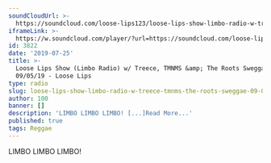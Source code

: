 ```yaml
---
soundCloudUrl: >-
  https://soundcloud.com/loose-lips123/loose-lips-show-limbo-radio-w-treece-tmnms-the-roots-sweggae-090519
iframeLink: >-
  https://w.soundcloud.com/player/?url=https://soundcloud.com/loose-lips123/loose-lips-show-limbo-radio-w-treece-tmnms-the-roots-sweggae-090519&color=00aabb&auto_play=false&hide_related=false&show_comments=true&show_user=true&show_reposts=false
id: 3822
date: '2019-07-25'
title: >-
  Loose Lips Show (Limbo Radio) w/ Treece, TMNMS &amp; The Roots Sweggae -
  09/05/19 - Loose Lips
type: radio
slug: loose-lips-show-limbo-radio-w-treece-tmnms-the-roots-sweggae-09-05-19
author: 100
banner: []
description: 'LIMBO LIMBO LIMBO! [...]Read More...'
published: true
tags: Reggae
---
```

LIMBO LIMBO LIMBO!